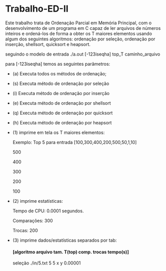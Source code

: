 # Trabalho-ED-II
Este trabalho trata de Ordenação Parcial em Memória Principal, com o desenvolvimento de um programa em C capaz de ler arquivos de números inteiros e ordená-los de forma a obter os T maiores elementos usando algum dos seguintes algoritmos: ordenação por seleção, ordenação por inserção, shellsort, quicksort e heapsort.

seguindo o modelo de entrada ./a.out [-123iseqha] top_T caminho_arquivo

para [-123iseqha] temos as seguintes parâmetros:

- (a) Executa todos os métodos de ordenação;
- (s) Executa método de ordenação por seleção
-	(i) Executa método de ordenação por inserção
-	(e) Executa método de ordenação por shellsort
-	(q) Executa método de ordenação por quicksort
-	(h) Executa método de ordenação por heapsort 
-	(1) imprime em tela os T maiores elementos:
	
	Exemplo: Top 5 para entrada [100,300,400,200,500,50,1,10]
	
	500
	
	400
	
	300
	
	200
	
	100

- (2) imprime estatísticas: 
	
	Tempo de CPU: 	0.0001 segundos.
  	
	Comparações:	300         	
  
  	Trocas:		200

- (3) imprime dados/estatísticas separados por tab: 
	
	#### [algoritmo	arquivo	tam.	T(top)	comp. 	trocas	tempo(s)]
	
	seleção	./in/5.txt	5	5	x	y	0.00001
